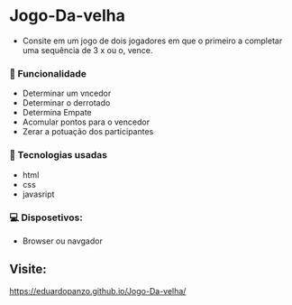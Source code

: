 # Jogo-Da-velha
  * Consite em um jogo de dois jogadores em que o primeiro a completar uma sequência de 3 x ou o, vence.

### 🚀 Funcionalidade
  * Determinar um vncedor
  * Determinar o derrotado
  * Determina Empate
  * Acomular pontos para o vencedor
  * Zerar a potuação dos participantes
  
### 🧪 Tecnologias usadas
  * html
  * css
  * javasript

### 💻 Disposetivos:
  * Browser ou navgador
  
## Visite:
 https://eduardopanzo.github.io/Jogo-Da-velha/
